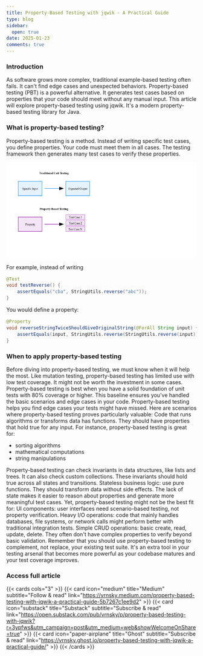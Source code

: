 ```yaml
---
title: Property-Based Testing with jqwik - A Practical Guide
type: blog
sidebar:
  open: true
date: 2025-01-23
comments: true
---
```


### Introduction
As software grows more complex, traditional example-based testing often fails.
It can't find edge cases and unexpected behaviors. Property-based testing (PBT)
is a powerful alternative. It generates test cases based on properties that
your code should meet without any manual input. This article will explore
property-based testing using jqwik. It's a modern property-based testing library
for Java.

### What is property-based testing?
Property-based testing is a method. Instead of writing specific test cases,
you define properties. Your code must meet them in all cases. The testing
framework then generates many test cases to verify these properties.

![Unit testing vs property based testing](./jqwik1.png)

For example, instead of writing

```java
@Test
void testReverse() {
    assertEquals("cba", StringUtils.reverse("abc"));
}
```

You would define a property:
```java
@Property
void reverseStringTwiceShouldGiveOriginalString(@ForAll String input) {
    assertEquals(input, StringUtils.reverse(StringUtils.reverse(input)));
}
```

### When to apply property-based testing
Before diving into property-based testing, we must know when it will help the most.
Like mutation testing, property-based testing has limited use with low test coverage.
It might not be worth the investment in some cases.
Property-based testing is best when you have a solid foundation of unit
tests with 80% coverage or higher. This baseline ensures you've handled
the basic scenarios and edge cases in your code. Property-based testing helps you find edge cases your tests might have missed.
Here are scenarios where property-based testing proves particularly valuable:
Code that runs algorithms or transforms data has functions.
They should have properties that hold true for any input.
For instance, property-based testing is great for:
- sorting algorithms
- mathematical computations
- string manipulations

Property-based testing can check invariants in data structures, like
lists and trees. It can also check custom collections. These invariants
should hold true across all states and transitions.
Stateless business logic: use pure functions. They should transform data
without side effects. The lack of state makes it easier to reason about properties and generate more meaningful test cases.
Yet, property-based testing might not be the best fit for:
UI components: user interfaces need scenario-based testing, not property verification.
Heavy I/O operations: code that mainly handles databases, file systems,
or network calls might perform better with traditional integration tests.
Simple CRUD operations: basic create, read, update, delete.
They often don't have complex properties to verify beyond basic validation.
Remember that you should use property-based testing to complement,
not replace, your existing test suite. It's an extra tool in your testing arsenal
that becomes more powerful as your codebase matures and your test coverage improves.


### Access full article
{{< cards cols="3" >}}
{{< card icon="medium" title="Medium" subtitle="Follow & read" link="https://vrnsky.medium.com/property-based-testing-with-jqwik-a-practical-guide-5b7267c1ee9d2" >}}
{{< card icon="substack" title="Substack" subtitle="Subscribe & read" link="https://open.substack.com/pub/vrnsky/p/property-based-testing-with-jqwik?r=3ypfws&utm_campaign=post&utm_medium=web&showWelcomeOnShare=true" >}}
{{< card icon="paper-airplane" title="Ghost" subtitle="Subscribe & read" link="https://vrnsky.ghost.io/property-based-testing-with-jqwik-a-practical-guide/"  >}}
{{< /cards >}}
